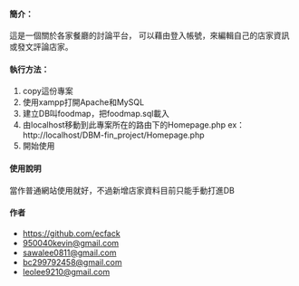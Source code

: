 #### 簡介：
這是一個關於各家餐廳的討論平台，
可以藉由登入帳號，來編輯自己的店家資訊或發文評論店家。

#### 執行方法：
1. copy這份專案
2. 使用xampp打開Apache和MySQL
3. 建立DB叫foodmap，把foodmap.sql載入
4. 由localhost移動到此專案所在的路由下的Homepage.php
   ex：http://localhost/DBM-fin_project/Homepage.php
4. 開始使用

#### 使用說明
當作普通網站使用就好，不過新增店家資料目前只能手動打進DB

#### 作者
* <https://github.com/ecfack>
* <950040kevin@gmail.com>
* <sawalee0811@gmail.com>
* <bc299792458@gmail.com>
* <leolee9210@gmail.com>
